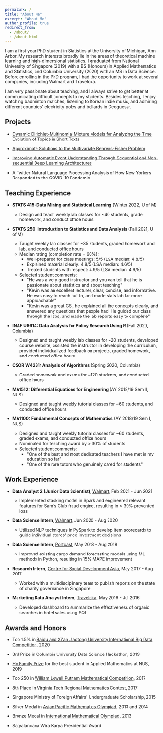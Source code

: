 ```yaml
---
permalink: /
title: "About Me"
excerpt: "About Me"
author_profile: true
redirect_from: 
  - /about/
  - /about.html
---
```


I am a first year PhD student in Statistics at the University of Michigan, Ann Arbor. My research interests broadly lie in the areas of theoretical machine learning and high-dimensional statistics. I graduated from National University of Singapore (2019) with a BS (Honours) in Applied Mathematics and Statistics, and Columbia University (2020) with an MS in Data Science. Before enrolling in the PhD program, I had the opportunity to work at several companies, including Walmart and Traveloka.

I am very passionate about teaching, and I always strive to get better at communicating difficult concepts to my students. Besides teaching, I enjoy watching badminton matches, listening to Korean indie music, and admiring different countries' electricity poles and bollards in Geoguessr.

Projects
------
* [Dynamic Dirichlet-Multinomial Mixture Models for Analyzing the Time Evolution of Topics in Short Texts](http://k-wib.github.io/files/DDMM_for_Short_Texts.pdf)

* [Approximate Solutions to the Multivariate Behrens-Fisher Problem](http://k-wib.github.io/files/2_thesis.pdf)

* [Improving Automatic Event Understanding Through Sequential and Non-sequential Deep Learning Architectures](http://k-wib.github.io/files/BBCU_Final_Report.pdf)

* A Twitter Natural Language Processing Analysis of How New Yorkers Responded to the COVID-19 Pandemic

Teaching Experience
------
* **STATS 415: Data Mining and Statistical Learning** (Winter 2022, U of M)
	* Design and teach weekly lab classes for ~40 students, grade homework, and conduct office hours

* **STATS 250: Introduction to Statistics and Data Analysis** (Fall 2021, U of M)
	* Taught weekly lab classes for ~35 students, graded homework and lab, and conducted office hours
	* Median rating (completion rate = 60%): 
		* Well-prepared for class meetings: 5/5 (LSA median: 4.8/5)
		* Explained material clearly: 4.8/5 (LSA median: 4.6/5)
		* Treated students with respect: 4.9/5 (LSA median: 4.9/5)
	* Selected student comments: 
		* "He was a very good instructor and you can tell that he is passionate about statistics and about teaching"
		* "Kevin was an excellent lecturer, clear, concise, and informative. He was easy to reach out to, and made stats lab far more approachable"
		* "Kevin was a great GSI, he explained all the concepts clearly, and answered any questions that people had. He guided our class through the labs, and made the lab reports easy to complete"

* **INAF U6614: Data Analysis for Policy Research Using R** (Fall 2020, Columbia)
	* Designed and taught weekly lab classes for ~20 students, developed course website, assisted the instructor in developing the curriculum, provided individualized feedback on projects, graded homework, and conducted office hours

* **CSOR W4231: Analysis of Algorithms** (Spring 2020, Columbia)
	* Graded homework and exams for ~120 students, and conducted office hours

* **MA1512: Differential Equations for Engineering** (AY 2018/19 Sem II, NUS)
	* Designed and taught weekly tutorial classes for ~60 students, and conducted office hours

* **MA1100: Fundamental Concepts of Mathematics** (AY 2018/19 Sem I, NUS)
	* Designed and taught weekly tutorial classes for ~60 students, graded exams, and conducted office hours
	* Nominated for teaching award by > 30% of students
	* Selected student comments: 
		* "One of the best and most dedicated teachers I have met in my education so far"
		* "One of the rare tutors who genuinely cared for students"
	


Work Experience
------
* **Data Analyst 2 (Junior Data Scientist)**, [Walmart](https://www.walmart.com/), Feb 2021 - Jun 2021
	* Implemented stacking model in Spark and engineered relevant features for Sam's Club fraud engine, resulting in > 30% prevented loss

* **Data Science Intern**, [Walmart](https://www.walmart.com/), Jun 2020 - Aug 2020
	* Utilized NLP techniques in PySpark to develop item scorecards to guide individual stores' price investment decisions

* **Data Science Intern**, [Portcast](https://portcast.io/), May 2018 - Aug 2018
	* Improved existing cargo demand forecasting models using ML methods in Python, resulting in 15% MAPE improvement

* **Research Intern**, [Centre for Social Development Asia](https://fass.nus.edu.sg/swk/csda-overview/), May 2017 - Aug 2017
	* Worked with a multidisciplinary team to publish reports on the state of charity governance in Singapore

* **Marketing Data Analyst Intern**, [Traveloka](https://www.traveloka.com/en-id/), May 2016 - Jul 2016
	* Developed dashboard to summarize the effectiveness of organic searches in hotel sales using SQL

Awards and Honors
------
* Top 1.5% in [Baidu and Xi'an Jiaotong University International Big Data Competition](https://aistudio.baidu.com/aistudio/competition/detail/91/0/introduction), 2020

* 3rd Prize in Columbia University Data Science Hackathon, 2019

* [Ho Family Prize](https://www.nus.edu.sg/registrar/academic-information-policies/education-at-nus/medals-and-prizes-(university-level)/rules-of-award---h) for the best student in Applied Mathematics at NUS, 2019

* Top 250 in [William Lowell Putnam Mathematical Competition](https://www.maa.org/math-competitions/putnam-competition), 2017

* 8th Place in [Virginia Tech Regional Mathematics Contest](https://personal.math.vt.edu/plinnell/Vtregional/), 2017

* Singapore Ministry of Foreign Affairs' Undergraduate Scholarship, 2015

* Silver Medal in [Asian Pacific Mathematics Olympiad](https://www.apmo-official.org/), 2013 and 2014

* Bronze Medal in [International Mathematical Olympiad](https://www.imo-official.org/), 2013

* Satyalancana Wira Karya Presidential Award


